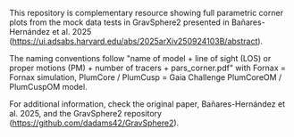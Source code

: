 This repository is complementary resource showing full parametric corner plots from the mock data tests in GravSphere2 presented in Bañares-Hernández et al. 2025 (https://ui.adsabs.harvard.edu/abs/2025arXiv250924103B/abstract).

The naming conventions follow "name of model + line of sight (LOS) or proper motions (PM) + number of tracers + pars_corner.pdf" with Fornax = Fornax simulation, PlumCore / PlumCusp = Gaia Challenge PlumCoreOM / PlumCuspOM model.

For additional information, check the original paper, Bañares-Hernández et al. 2025, and the GravSphere2 repository (https://github.com/dadams42/GravSphere2).
